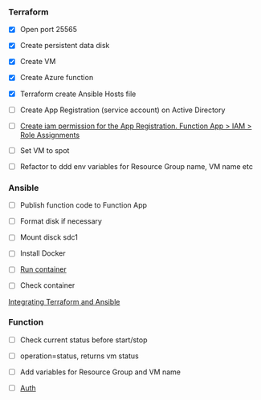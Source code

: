 ### Terraform

- [x] Open port 25565

- [x] Create persistent data disk

- [x] Create VM

- [x] Create Azure function

- [x] Terraform create Ansible Hosts file

- [ ] Create App Registration (service account) on Active Directory

- [ ] [Create iam permission for the App Registration. Function App > IAM > Role Assignments](https://stackoverflow.com/questions/42134892/the-client-with-object-id-does-not-have-authorization-to-perform-action-microso)

- [ ] Set VM to spot

- [ ] Refactor to ddd env variables for Resource Group name, VM name etc

### Ansible

- [ ] Publish function code to Function App

- [ ] Format disk if necessary

- [ ] Mount disck sdc1

- [ ] Install Docker

- [ ] [Run container](https://github.com/lariskovski/terraform-examples/blob/master/google_cloud/minecraft/main.tf#L94)

- [ ] Check container

[Integrating Terraform and Ansible](https://github.com/ernesen/Terraform-Ansible)

###  Function

- [ ] Check current status before start/stop

- [ ] operation=status, returns vm status

- [ ] Add variables for Resource Group and VM name

- [ ] [Auth](https://stackoverflow.com/questions/42134892/the-client-with-object-id-does-not-have-authorization-to-perform-action-microso)